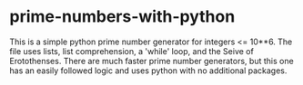 # prime-numbers-with-python
This is a simple python prime number generator for integers <= 10**6. The file uses lists, list comprehension, a 'while' loop, and the Seive of Erotothenses. There are much faster prime number generators, but this one has an easily followed logic and uses python with no additional packages.  
